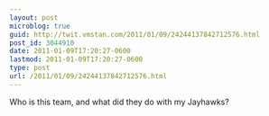 ```yaml
---
layout: post
microblog: true
guid: http://twit.vmstan.com/2011/01/09/24244137842712576.html
post_id: 3044910
date: 2011-01-09T17:20:27-0600
lastmod: 2011-01-09T17:20:27-0600
type: post
url: /2011/01/09/24244137842712576.html
---
```

Who is this team, and what did they do with my Jayhawks?
